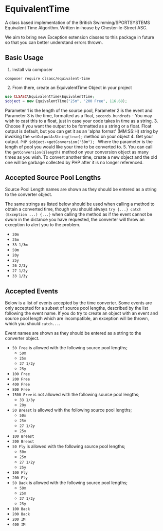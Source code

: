 # EquivalentTime
A class based implementation of the British Swimming/SPORTSYSTEMS Equivalent
Time Algorithm. Written in-house by Chester-le-Street ASC.

We aim to bring new Exception extension classes to this package in future so
that you can better understand errors thrown.

## Basic Usage
1. Install via composer
```
composer require clsasc/equivalent-time
```
2. From there, create an EquivalentTime Object in your project
```PHP
use CLSASC\EquivalentTime\EquivalentTime;
$object = new EquivalentTime("25m", "200 Free", 116.68);
```
Parameter 1 is the length of the source pool, Parameter 2 is the event and
Parameter 3 is the time, formatted as a float, `seconds.hundreds` - You may wish
to cast this to a float, just in case your code takes in time as a string.
3. Choose if you want the output to be formatted as a string or a float. Float
output is default, but you can get it as an 'alpha format' (MM:SS:H) string by
invoking the `setOutputAsString(true);` method on your object
4. Get your output. ```PHP $object->getConversion("50m"); ``` Where the
parameter is the length of pool you would like your time to be converted to.
5. You can call the `getConversion($length)` method on your conversion object as
many times as you wish. To convert another time, create a new object and the old
one will be garbage collected by PHP after it is no longer referenced.

## Accepted Source Pool Lengths
Source Pool Length names are shown as they should be entered as a string to the
converter object.

The same strings  as listed below should be used when calling a method to obtain
a converted time, though you should always `try {...} catch (Exception ...) {...}`
when calling the method as if the event cannot be swum in the distance you have
requested, the converter will throw an exception to alert you to the problem.

* `20m`
* `25m`
* `33 1/3m`
* `50m`
* `20y`
* `25y`
* `26 2/3y`
* `27 1/2y`
* `33 1/3y`

## Accepted Events
Below is a list of events accepted by the time converter. Some events are only
accepted for a subset of source pool lengths, described by the list following
the event name. If you do try to create an object with an event and source pool
length which are incompatible, an exception will be thrown, which you should
`catch...`.

Event names are shown as they should be entered as a string to the converter
object.

* `50 Free` is allowed with the following source pool lengths;
  * `50m`
  * `25m`
  * `27 1/2y`
  * `25y`
* `100 Free`
* `200 Free`
* `400 Free`
* `800 Free`
* `1500 Free` is not allowed with the following source pool lengths;
  * `33 1/3y`
  * `20y`
* `50 Breast` is allowed with the following source pool lengths;
  * `50m`
  * `25m`
  * `27 1/2y`
  * `25y`
* `100 Breast`
* `200 Breast`
* `50 Fly` is allowed with the following source pool lengths;
  * `50m`
  * `25m`
  * `27 1/2y`
  * `25y`
* `100 Fly`
* `200 Fly`
* `50 Back` is allowed with the following source pool lengths;
  * `50m`
  * `25m`
  * `27 1/2y`
  * `25y`
* `100 Back`
* `200 Back`
* `200 IM`
* `400 IM`
